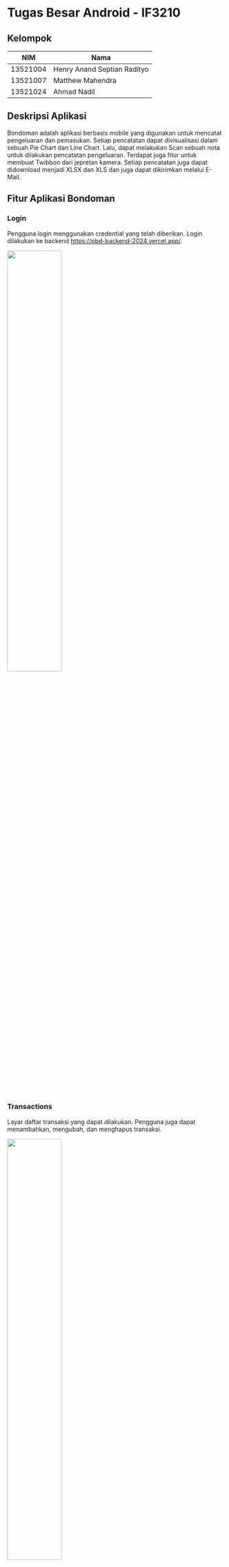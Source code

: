 # Tugas Besar Android - IF3210
## Kelompok
| NIM | Nama |
| --- | ---- |
| 13521004 | Henry Anand Septian Radityo |
| 13521007 | Matthew Mahendra |
| 13521024 | Ahmad Nadil |
## Deskripsi Aplikasi
Bondoman adalah aplikasi berbasis mobile yang digunakan untuk mencatat pengeluaran dan pemasukan. Setiap pencatatan dapat divisualisasi dalam sebuah Pie Chart dan Line Chart. Lalu, dapat melakukan Scan sebuah nota untuk dilakukan pencatatan pengeluaran. Terdapat juga fitur untuk membuat Twibbon dari jepretan kamera. Setiap pencatatan juga dapat didownload menjadi XLSX dan XLS dan juga dapat dikirimkan melalui E-Mail.

## Fitur Aplikasi Bondoman
### Login
Pengguna login menggunakan credential yang telah diberikan. Login dilakukan ke backend https://pbd-backend-2024.vercel.app/.

<img src="./docs/loginpage.png" width="50%" height="50%">

### Transactions
Layar daftar transaksi yang dapat dilakukan. Pengguna juga dapat menambahkan, mengubah, dan menghapus transaksi.

<img src="./docs/listoftransactions.png" width="50%" height="50%">
<img src="./docs/addtran.png" width="50%" height="50%">
<img src="./docs/updatetran.png" width="50%" height="50%">

### Graph
Summary dari transaksi yang dilakukan, dibagi menurut kategori income/outcome.

<img src="./docs/graph.png" width="50%" height="50%">


### Scan Nota
Melakukan scan nota untuk mengembalikan item-item yang terdapat pada nota. Scan dilakukan menggunakan kamera.

<img src="./docs/ScanNota.png" width="50%" height="50%">
<img src="./docs/scanres.png" width="50%" height="50%">

### Settings
Halaman pengaturan untuk mengunduh dan mengirim daftar transaksi, logout, dan melakukan randomize pada parameter transaksi.

<img src="./docs/settings.png" width="50%" height="50%">

### Twibbon
Twibbon sederhana untuk mengingatkan apa yang terjadi ketika gagal membuat 1000 candi dalam satu malam.

<img src="./docs/twibbon.png" width="50%" height="50%">

## Analisis OWASP
### M4: Insufficient Input/Output Validation
Security vulnerability ini terdapat pada input yang dilakukan pada aplikasi oleh user. Input dapat mempengaruhi kinerja dan keamanan dari aplikasi. Secara kinerja, aplikasi dapat mengalami crash ketika input yang diberikan tidak cukup atau terdapat value null yang digunakan maupun ketika menghasilkan output null. Selain itu, unvalidated input dapat menjadi penyebab serangan SQL Injection dengan memasukkan bagian dari query yang akan selalu bernilai true pada klausa WHERE.

Aplikasi yang dibuat memeriksa segala input pengguna agar tidak dibiarkan null atau memberikan default value jika hasilnya adalah null. Selain itu, terkait keamanan database, digunakan Room Persistence library. Room Persistence Library akan memastikan bahwa parameter yang diterima untuk digunakan dalam query divalidasi terlebih dahulu, misalnya sebagai string atau sebagai integer. Dengan demikian, jika ada query dengan parameter a OR 1=1, maka akan dianggap sebagai sebuah string secara keseluruhan. 

Diberikan gambar contoh input validation dan snippet penggunaan DAO.

<img src="./docs/invalidinput1.png" width="50%" height="50%">

```
@Entity(tableName = "transactions")
data class Transaction(
    @PrimaryKey(autoGenerate = true) val transaction_id: Int?,
    @ColumnInfo(name = "transaction_owner") val transaction_owner: String,
    @ColumnInfo(name = "transaction_name") val transaction_name: String,
    @ColumnInfo(name = "transaction_date") val transaction_date: String,
    @ColumnInfo(name = "transaction_price") val transaction_price: Int,
    @ColumnInfo(name = "transaction_category") val transaction_category: String,
    @ColumnInfo(name = "transaction_location") val transaction_location: String,
    @ColumnInfo(name = "transaction_latitude") val transaction_latitude: Double,
    @ColumnInfo(name = "transaction_longitude") val transaction_longitude: Double
)

data class TransactionSummary(
    val transaction_date: String,
    val total_price: Float
)

@Dao
interface TransactionDao {
    @Query("SELECT * FROM transactions WHERE transaction_owner = :email ORDER BY transaction_date DESC")
    suspend fun index(email: String): List<Transaction>

    @Insert
    suspend fun store(vararg transaction: Transaction)

    @Update
    suspend fun update(transaction: Transaction)

    @Query("SELECT * FROM transactions WHERE transaction_id = :transactionId")
    suspend fun getTransactionById(transactionId: Int): Transaction?

    @Delete
    suspend fun delete(vararg transaction: Transaction)

    @Query("SELECT transaction_date, SUM(transaction_price) AS total_price FROM transactions WHERE transaction_owner = :email AND transaction_category = :category GROUP BY transaction_date ORDER BY transaction_date DESC LIMIT 7")
    suspend fun getLast7Transaction(email: String, category: String): List<TransactionSummary>
}
```

### M8: Security Misconfiguration
Konfigurasi yang diberikan di aplikasi, pada AndroidManifest.xml, dapat memberikan vulnerability dalam bentuk akses yang tidak terautentikasi terhadap data-data sensitif di aplikasi. Contoh dari penyebab ini adalah tidak mereviu kembali permission yang didefinisikan di manifest maupun tidak melakukan enkripsi terhadap data sensitif seperti API Key atau password.

Pada aplikasi yang dibuat, penyimpanan password untuk keperluan JWT dienkripsi menggunakan Android Keystore sehingga tidak langsung menyimpan password begitu saja. Terkait intent ke aplikasi lain, data yang dikirimkan ke intent aplikasi lain yaitu GMap hanya sebagian data yang diperlukan saja yaitu data latitude dan longitude, sehingga tidak ada data lain yang dikirimkan keluar aplikasi yang mungkin dapat menjadi security breach. Begitu pula untuk broadcast. Broadcast pada randomize transaction hanya mengirimkan broadcast secara internal sehingga tidak diterima oleh aplikasi dari luar. Terkait permission yang didefinisikan aplikasi hanya memerlukan permission lokasi, camera, write to storage, dan internet. Dengan demikian hanya permission itu saja yang didefinisikan di android manifest sehingga tidak ada permission yang tidak diperlukan dicantumkan.

Diberikan snippet permission pada AndroidManifest.xml dan enkripsi password dan username untuk JWT
```
<uses-permission android:name="android.permission.INTERNET"/>
<uses-permission android:name="android.permission.ACCESS_NETWORK_STATE"/>
<uses-permission android:name="android.permission.CHANGE_NETWORK_STATE"/>
<uses-permission android:name="android.permission.CAMERA"/>
<uses-permission android:name="android.permission.ACCESS_COARSE_LOCATION"/>
<uses-permission android:name="android.permission.ACCESS_FINE_LOCATION"/>
<uses-permission
    android:name="android.permission.WRITE_EXTERNAL_STORAGE"
    android:maxSdkVersion="18" />
```

```
KeyStoreManager.getInstance(this@LoginActivity).createNewKeys("token")
KeyStoreManager.getInstance(this@LoginActivity).createNewKeys("email")
KeyStoreManager.getInstance(this@LoginActivity).createNewKeys("password")
KeyStoreManager.getInstance(this@LoginActivity).createNewKeys("expiry")
```

### M9: Insecure Data Storage
Vulnerability ini mencoba untuk mengakses data sensitif yang seharusnya tidak dapat diakses oleh umum. Hal yang diincar adalah enkripsi yang lemah, tidak menghandle user credential dengan tepat, dan penyimpanan data yang kurang secure. Hal-hal tersebut dapat dicapai melalui logging yang tidak benar, tidak menghapus temporary file, menyimpan password dalam plainteks, dll.

Pada aplikasi yang dibuat, pada saat membuat file export transaction, temporary file akan dihapus pada saat file sudah disimpan di direktori yang diinginkan (folder download). Pada awalnya access-token dan expire timenya dilog ke aplikasi, namun telah dihapus karena pada awalnya digunakan untuk debugging pada saat pembuatan. Untuk keperluan penyimpanan token login, disimpan dengan melakukan enkripsi dengan RSA.

Diberikan snippet sebagai penghapusan file dan enkripsi RSA sebagai berikut:
```
val tempFile = kotlin.io.path.createTempFile("test_output_", type)
workbook.write(tempFile.outputStream())
workbook.close()
val downloadFolder = Environment.getExternalStoragePublicDirectory(Environment.DIRECTORY_DOWNLOADS)
val dateFormat = SimpleDateFormat("yyyyMMdd_HHmmss", Locale.getDefault())
val dateSignature = dateFormat.format(Date())
val fileName = "transactions_${dateSignature}$type"
val targetFile = File(downloadFolder, fileName)
if (flag==1){
    tempFile.toFile().copyTo(targetFile, overwrite = true)
    tempFile.toFile().delete()
} else {
    val newFileName = "Transaction_${dateSignature}$type"
    val newFilePath = tempFile.resolveSibling(newFileName)
    Files.move(tempFile, newFilePath, StandardCopyOption.REPLACE_EXISTING)
    return newFilePath.toAbsolutePath().toString()
}
```

```
private fun encryptData(alias: String, token: String): String {
    val publicKey = keyStore.getCertificate(alias).publicKey

    val cipher = Cipher.getInstance("RSA/ECB/PKCS1Padding").apply {
        init(Cipher.ENCRYPT_MODE, publicKey)
    }

    val bytes = token.toByteArray(Charsets.UTF_8)
    val encryptedBytes = cipher.doFinal(bytes)
    return Base64.encodeToString(encryptedBytes, Base64.DEFAULT)
}
```

## Accessability Testing
Setelah dilakukan accessability testing, didapatkan hasil sebagai berikut untuk setiap halaman

### Suggestion Login
Sebagian besar mempermasalahkan text contrast dari elemen-elemen yang ada pada halaman Login

Perbaikan dari login sudah memberikan no suggestion dengan tampilan layar yang diperbaiki sebagai berikut
<div align="center" style="display: flex; justify-content: center;">
    <img src="./docs/loginacc.png" width="32%" style="max-width:100%;" />
    <img src="./docs/login.png" width="32%" style="max-width:100%;" />
    <img src="./docs/login_ns.png" width="32%" style="max-width:100%;" />
</div>

### Suggestion Add Transaction
Dipermasalahkan ukuran input yang statik dari teks dan elemen.
Perbaikan dari Add Transaction sudah memberikan no suggestion selain pada elemen Google Maps yang tidak bisa diganti. Tampilan layar yang diperbaiki sebagai berikut.
<div align="center" style="display: flex; justify-content: center;">
    <img src="./docs/addtranacc.png" width="32%" style="max-width:100%;" />
    <img src="./docs/addTransaction.png" width="32%" style="max-width:100%;" />
    <img src="./docs/addTransaction_ns.png" width="32%" style="max-width:100%;" />
</div>

### Suggestion Scan Result
Dipermasalahkan ukuran yang statik sehingga tidak bisa discale pada layar yang berbeda.
Perbaikan dari Scan Result sudah memberikan no suggestion dengan tampilan layar yang diperbaiki sebagai berikut

<div align="center" style="display: flex; justify-content: center;">
    <img src="./docs/scanresacc.png" width="32%" style="max-width:100%;" />
    <img src="./docs/scanresult.jpg" width="32%" style="max-width:100%;" />
    <img src="./docs/scanresult_ns.jpg" width="32%" style="max-width:100%;" />
</div>

### Suggestion Update Transaction
Dipermasalahkan touch size yang terlalu kecil untuk elemen yang ada dalam layar. Perbaikan dari Update Transaction sudah memberikan no suggestion selain pada elemen Google Maps yang tidak bisa diganti. Tampilan layar yang diperbaiki sebagai berikut.
<div align="center" style="display: flex; justify-content: center;">
    <img src="./docs/updateacc.png" width="32%" style="max-width:100%;" />
    <img src="./docs/updateTransaction.png" width="32%" style="max-width:100%;" />
    <img src="./docs/updateTransaction_ns.png" width="32%" style="max-width:100%;" />
</div>

### Suggestion Graph
Dipermasalahkan ukuran yang statik sehingga tidak bisa discale pada layar yang berbeda dan id yang sama. Perbaikan dari Graph sudah memberikan no suggestion dengan tampilan layar yang diperbaiki sebagai berikut

<div align="center" style="display: flex; justify-content: center;">
    <img src="./docs/graphacc.png" width="32%" style="max-width:100%;" />
    <img src="./docs/graph.jpg" width="32%" style="max-width:100%;" />
    <img src="./docs/graph_ns.jpg" width="32%" style="max-width:100%;" />
</div>

### Suggestion Scan
Dipermasalahkan ukuran yang statik sehingga tidak bisa discale pada layar yang berbeda dan id yang sama. Terdapat juga masalah kontras pada judul layar. Perbaikan dari Scan  sudah memberikan no suggestion dengan tampilan layar yang diperbaiki sebagai berikut

<div align="center" style="display: flex; justify-content: center;">
    <img src="./docs/scanacc.png" width="32%" style="max-width:100%;" />
    <img src="./docs/scan.jpg" width="32%" style="max-width:100%;" />
    <img src="./docs/scan_ns.jpg" width="32%" style="max-width:100%;" />
</div>

### Suggestion Twibbon
Dipermasalahkan elemen yang ukurannya statik, kontras warna, dan id elemen yang sama untuk beberapa elemen lainnya. Perbaikan dari Twibbon sudah memberikan no suggestion dengan tampilan layar yang diperbaiki sebagai berikut

<div align="center" style="display: flex; justify-content: center;">
    <img src="./docs/twibbonacc.png" width="32%" style="max-width:100%;" />
    <img src="./docs/twibbon.jpg" width="32%" style="max-width:100%;" />
    <img src="./docs/twibbon_ns.jpg" width="32%" style="max-width:100%;" />
</div>

### Suggestion Setting
Pada umumnya dipermasalahkan elemen yang ukurannya statik sehingga tidak dapat dilakukan scaling pada layar dengan ukuran yang bermacam-macam. Perbaikan dari Setting sudah memberikan no suggestion dengan tampilan layar yang diperbaiki sebagai berikut

<div align="center" style="display: flex; justify-content: center;">
    <img src="./docs/settingacc.png" width="32%" style="max-width:100%;" />
    <img src="./docs/setting.jpg" width="32%" style="max-width:100%;" />
    <img src="./docs/setting_ns.jpg" width="32%" style="max-width:100%;" />
</div>

### Suggestion Transaction
Dipermasalahkan ukuran touch target, tidak adanya alt-text pada tombol delete, value yang sama untuk beberapa elemen lainnya, dan kontras warna. Perbaikan dari Transaction sudah memberikan no suggestion dengan tampilan layar yang diperbaiki sebagai berikut

<div align="center" style="display: flex; justify-content: center;">
    <img src="./docs/tranacc.png" width="32%" style="max-width:100%;" />
    <img src="./docs/transaction.jpg" width="32%" style="max-width:100%;" />
    <img src="./docs/transaction_ns.jpg" width="32%" style="max-width:100%;" />
</div>


## Alokasi Waktu
| NIM | Waktu Persiapan (Jam) | Waktu Pengerjaan (Jam) |
| --- | --------------------- | ---------------------- |
| 13521004 |5| 24 |
| 13521007 |5| 24 |
| 13521024 |5| 24 |